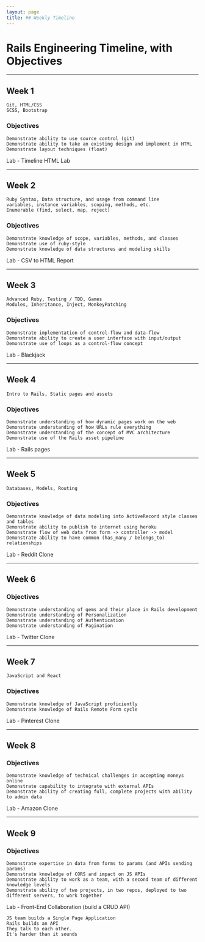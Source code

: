 ```yaml
---
layout: page
title: ## Weekly Timeline
---
```


# Rails Engineering Timeline, with Objectives

---------------


## Week 1

    Git, HTML/CSS
    SCSS, Bootstrap

### Objectives

    Demonstrate ability to use source control (git)
    Demonstrate ability to take an existing design and implement in HTML
    Demonstrate layout techniques (float)

Lab - Timeline HTML Lab

---------------

## Week 2

    Ruby Syntax, Data structure, and usage from command line
    variables, instance variables, scoping, methods, etc.
    Enumerable (find, select, map, reject)

### Objectives

    Demonstrate knowledge of scope, variables, methods, and classes
    Demonstrate use of ruby-style
    Demonstrate knowledge of data structures and modeling skills

Lab - CSV to HTML Report

---------------

## Week 3

    Advanced Ruby, Testing / TDD, Games
    Modules, Inheritance, Inject, MonkeyPatching

### Objectives

    Demonstrate implementation of control-flow and data-flow
    Demonstrate ability to create a user interface with input/output
    Demonstrate use of loops as a control-flow concept

Lab - Blackjack

---------------

## Week 4

    Intro to Rails, Static pages and assets

### Objectives

    Demonstrate understanding of how dynamic pages work on the web
    Demonstrate understanding of how URLs rule everything
    Demonstrate understanding of the concept of MVC architecture
    Demonstrate use of the Rails asset pipeline

Lab - Rails pages

---------------

## Week 5

    Databases, Models, Routing

### Objectives

    Demonstrate knowledge of data modeling into ActiveRecord style classes and tables
    Demonstrate ability to publish to internet using heroku
    Demonstrate flow of web data from form -> controller -> model
    Demonstrate ability to have common (has_many / belongs_to) relationships

Lab - Reddit Clone

---------------

## Week 6

### Objectives

    Demonstrate understanding of gems and their place in Rails development
    Demonstrate understanding of Personalization
    Demonstrate understanding of Authentication
    Demonstrate understanding of Pagination

Lab - Twitter Clone

---------------

## Week 7

    JavaScript and React

### Objectives

    Demonstrate knowledge of JavaScript proficiently
    Demonstrate knowledge of Rails Remote Form cycle

Lab - Pinterest Clone

---------------

## Week 8

### Objectives

    Demonstrate knowledge of technical challenges in accepting moneys online
    Demonstrate capability to integrate with external APIs
    Demonstrate ability of creating full, complete projects with ability to admin data

Lab - Amazon Clone

---------------

## Week 9

### Objectives

    Demonstrate expertise in data from forms to params (and APIs sending params)
    Demonstrate knowledge of CORS and impact on JS APIs
    Demonstrate ability to work as a team, with a second team of different knowledge levels
    Demonstrate ability of two projects, in two repos, deployed to two different servers, to work together

Lab - Front-End Collaboration (build a CRUD API)

    JS team builds a Single Page Application
    Rails builds an API
    They talk to each other.
    It's harder than it sounds
